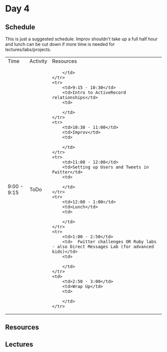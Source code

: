# Day 4

## Schedule

This is just a suggested schedule. Improv shouldn't take up a full half hour and lunch can be cut down if more time is needed for lectures/labs/projects.

<table>
    <tr>
        <td>Time</td>
        <td>Activity</td>
        <td>Resources</td>
    </tr>
    <tr>
        <td>9:00 - 9:15</td>
        <td>ToDo</td>
        <td>

        </td>
    </tr>
    <tr>
        <td>9:15 - 10:30</td>
        <td>Intro to ActiveRecord relationships</td>
        <td>
            
        </td>
    </tr>
    <tr>
        <td>10:30 - 11:00</td>
        <td>Improv</td>
        <td>
        
        </td>
    </tr>
    <tr>
        <td>11:00 - 12:00</td>
        <td>Setting up Users and Tweets in Fwitter</td>
        <td>

        </td>
    </tr>
    <tr>
        <td>12:00 - 1:00</td>
        <td>Lunch</td>
        <td>
        
        </td>
    </tr>
    <tr>
        <td>1:00 - 2:50</td>
        <td>  Fwitter challenges OR Ruby labs - also Direct Messages Lab (for advanced kids)</td>
        <td>

        </td>
    </tr>
    <td>
        <td>2:50 - 3:00</td>
        <td>Wrap Up</td>
        <td>

        </td>
    </tr>
</table>

## Resources

## Lectures
